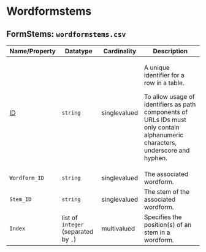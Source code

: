 # Wordformstems


## FormStems: `wordformstems.csv`

Name/Property | Datatype | Cardinality | Description
 --- | --- | --- | --- 
[ID](http://cldf.clld.org/v1.0/terms.rdf#id) | `string` | singlevalued | <div> <p>A unique identifier for a row in a table.</p> <p> To allow usage of identifiers as path components of URLs IDs must only contain alphanumeric characters, underscore and hyphen. </p> </div> 
`Wordform_ID` | `string` | singlevalued | The associated wordform.
`Stem_ID` | `string` | singlevalued | The stem of the associated wordform.
`Index` | list of `integer` (separated by `,`) | multivalued | Specifies the position(s) of an stem in a wordform.